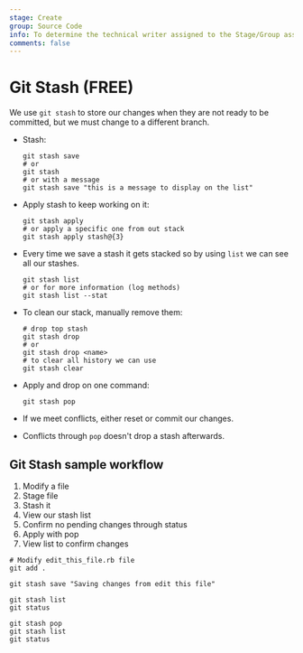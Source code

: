 ```yaml
---
stage: Create
group: Source Code
info: To determine the technical writer assigned to the Stage/Group associated with this page, see https://about.gitlab.com/handbook/product/ux/technical-writing/#assignments
comments: false
---
```


# Git Stash **(FREE)**

We use `git stash` to store our changes when they are not ready to be committed,
but we must change to a different branch.

- Stash:

  ```shell
  git stash save
  # or
  git stash
  # or with a message
  git stash save "this is a message to display on the list"
  ```

- Apply stash to keep working on it:

  ```shell
  git stash apply
  # or apply a specific one from out stack
  git stash apply stash@{3}
  ```

- Every time we save a stash it gets stacked so by using `list` we can see all our
  stashes.

  ```shell
  git stash list
  # or for more information (log methods)
  git stash list --stat
  ```

- To clean our stack, manually remove them:

  ```shell
  # drop top stash
  git stash drop
  # or
  git stash drop <name>
  # to clear all history we can use
  git stash clear
  ```

- Apply and drop on one command:

  ```shell
  git stash pop
  ```

- If we meet conflicts, either reset or commit our changes.
- Conflicts through `pop` doesn't drop a stash afterwards.

## Git Stash sample workflow

1. Modify a file
1. Stage file
1. Stash it
1. View our stash list
1. Confirm no pending changes through status
1. Apply with pop
1. View list to confirm changes

```shell
# Modify edit_this_file.rb file
git add .

git stash save "Saving changes from edit this file"

git stash list
git status

git stash pop
git stash list
git status
```
